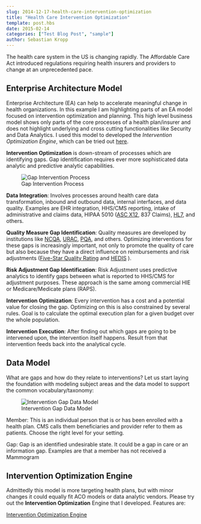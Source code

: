 ```yaml
---
slug: 2014-12-17-health-care-intervention-optimization
title: "Health Care Intervention Optimization"
template: post.hbs
date: 2015-02-14
categories: ["Test Blog Post", "sample"]
author: Sebastian Kropp
---
```


The health care system in the US is changing rapidly. The Affordable Care Act introduced regulations requiring health insurers and providers to change at an unprecedented pace.

## Enterprise Architecture Model
Enterprise Architecture (EA) can help to accelerate meaningful change in health organizations. In this example I am highlighting parts of an EA model focused on intervention optimization and planning. This high level business model shows only parts of the core processes of a health plan/insurer and does not highlight underlying and cross cutting functionalities like Security and Data Analytics. I used this model to developed the *Intervention Optimization Engine*, which can be tried out <a href="/public/intervention-optimization-engine/" target="_blank">here</a>.

**Intervention Optimization** is down-stream of processes which are identifying gaps. Gap identification requires ever more sophisticated data analytic and predictive analytic capabilities. 

<figure class="floatCenter">
	<img style="" src="/images/healthcare/gap-intervention-process.png" alt="Gap Intervention Process">
	<figcaption>Gap Intervention Process</figcaption>
</figure>
<!--fold-->

**Data Integration**: Involves processes around health care data transformation, inbound and outbound data, internal interfaces, and data quality. Examples are EHR integration, HHS/CMS reporting, intake of administrative and claims data, HIPAA 5010 ([ASC X12](http://x12.org/), 837 Claims), [HL7](https://en.wikipedia.org/wiki/Health_Level_7), and others.

**Quality Measure Gap Identification**: Quality measures are developed by institutions like [NCQA](http://www.ncqa.org/), [URAC](https://www.urac.org/), [PQA](http://www.pqaalliance.org/), and others. Optimizing interventions for these gaps is increasingly important, not only to promote the quality of care but also because they have a direct influence on reimbursements and risk adjustments ([Five-Star Quality Rating](http://www.cms.gov/Medicare/Provider-Enrollment-and-Certification/CertificationandComplianc/FSQRS.html) and [HEDIS]( https://en.wikipedia.org/wiki/Healthcare_Effectiveness_Data_and_Information_Set) ). 

**Risk Adjustment Gap Identification**: Risk Adjustment uses predictive analytics to identify gaps between what is reported to HHS/CMS for adjustment purposes. These approach is the same among commercial HIE or Medicare/Medicate plans (RAPS).

**Intervention Optimization**: Every intervention has a cost and a potential value for closing the gap. Optimizing on this is also constrained by several rules. Goal is to calculate the optimal execution plan for a given budget over the whole population.

**Intervention Execution**: After finding out which gaps are going to be intervened upon, the intervention itself happens. Result from that intervention feeds back into the analytical cycle.

## Data Model
What are gaps and how do they relate to interventions? Let us start laying the foundation with modeling subject areas and the data model to support the common vocabulary/taxonomy:

<figure class="floatCenter">
	<img src="/images/healthcare/gap-intervention-data-model.png" alt="Intervention Gap Data Model">
	<figcaption>Intervention Gap Data Model</figcaption>
</figure>

Member: This is an individual person that is or has been enrolled with a health plan. CMS calls them beneficiaries and provider refer to them as patients. Choose the right level for your setting.

Gap: Gap is an identified undesirable state. It could be a gap in care or an information gap. Examples are that a member has not received a Mammogram

## Intervention Optimization Engine
Admittedly this model is more targeting health plans, but with minor changes it could equally fit ACO models or data analytic vendors. Please try out the **Intervention Optimization** Engine that I developed. Features are:

<a href="/public/intervention-optimization-engine/" target="_blank">Intervention Optimization Engine</a>
